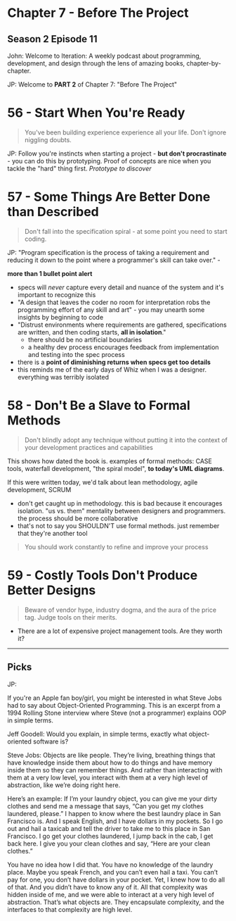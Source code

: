 # Chapter 7 - Before The Project

## Season 2 Episode 11

John: Welcome to Iteration: A weekly podcast about programming, development, and
design through the lens of amazing books, chapter-by-chapter.

JP: Welcome to **PART 2** of Chapter 7: "Before The Project"

# 56 - Start When You're Ready

> You've been building experience experience all your life. Don't ignore
> niggling doubts.

JP: Follow you're instincts when starting a project - **but don't
procrastinate** - you can do this by prototyping. Proof of concepts are nice
when you tackle the "hard" thing first. _Prototype to discover_

# 57 - Some Things Are Better Done than Described

> Don't fall into the specification spiral - at some point you need to start
> coding.

JP: "Program specification is the process of taking a requirement and reducing
it down to the point where a programmer's skill can take over." -

**more than 1 bullet point alert**

* specs will _never_ capture every detail and nuance of the system and it's
  important to recognize this
* "A design that leaves the coder no room for interpretation robs the
  programming effort of any skill and art" - you may unearth some insights by
  beginning to code
* "Distrust environments where requirements are gathered, specifications are
  written, and then coding starts, **all in isolation**."
  * there should be no artificial boundaries
  * a healthy dev process encourages feedback from implementation and testing
    into the spec process
* there is a **point of diminishing returns when specs get too details**
* this reminds me of the early days of Whiz when I was a designer. everything
  was terribly isolated

# 58 - Don't Be a Slave to Formal Methods

> Don't blindly adopt any technique without putting it into the context of your
> development practices and capabilities

This shows how dated the book is. examples of formal methods: CASE tools,
waterfall development, "the spiral model", **to today's UML diagrams**.

If this were written today, we'd talk about lean methodology, agile development,
SCRUM

* don't get caught up in methodology. this is bad because it encourages
  isolation. "us vs. them" mentality between designers and programmers. the
  process should be more collaborative
* that's not to say you SHOULDN'T use formal methods. just remember that they're
  another tool

> You should work constantly to refine and improve your process

# 59 - Costly Tools Don't Produce Better Designs

> Beware of vendor hype, industry dogma, and the aura of the price tag. Judge
> tools on their merits.

* There are a lot of expensive project management tools. Are they worth it?

---

## Picks

JP:

If you're an Apple fan boy/girl, you might be interested in what Steve Jobs had
to say about Object-Oriented Programming. This is an excerpt from a 1994 Rolling
Stone interview where Steve (not a programmer) explains OOP in simple terms.

Jeff Goodell: Would you explain, in simple terms, exactly what object-oriented
software is?

Steve Jobs: Objects are like people. They’re living, breathing things that have
knowledge inside them about how to do things and have memory inside them so they
can remember things. And rather than interacting with them at a very low level,
you interact with them at a very high level of abstraction, like we’re doing
right here.

Here’s an example: If I’m your laundry object, you can give me your dirty
clothes and send me a message that says, “Can you get my clothes laundered,
please.” I happen to know where the best laundry place in San Francisco is. And
I speak English, and I have dollars in my pockets. So I go out and hail a
taxicab and tell the driver to take me to this place in San Francisco. I go get
your clothes laundered, I jump back in the cab, I get back here. I give you your
clean clothes and say, “Here are your clean clothes.”

You have no idea how I did that. You have no knowledge of the laundry place.
Maybe you speak French, and you can’t even hail a taxi. You can’t pay for one,
you don’t have dollars in your pocket. Yet, I knew how to do all of that. And
you didn’t have to know any of it. All that complexity was hidden inside of me,
and we were able to interact at a very high level of abstraction. That’s what
objects are. They encapsulate complexity, and the interfaces to that complexity
are high level.
